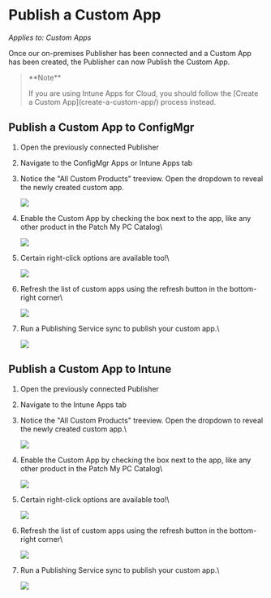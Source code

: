 # Publish a Custom App

_Applies to: Custom Apps_

Once our on-premises Publisher has been connected and a Custom App has been created, the Publisher can now Publish the Custom App.

> \*\*Note\*\*
>
> If you are using Intune Apps for Cloud, you should follow the \[Create a Custom App]\(create-a-custom-app/) process instead.

## Publish a Custom App to ConfigMgr

1. Open the previously connected Publisher
2. Navigate to the ConfigMgr Apps or Intune Apps tab
3.  Notice the "All Custom Products" treeview. Open the dropdown to reveal the newly created custom app.

    ![](/_images/12treeview.png)
4.  Enable the Custom App by checking the box next to the app, like any other product in the Patch My PC Catalog\\

    ![](/_images/13EnableProduct.png)
5.  Certain right-click options are available too!\\

    ![](/_images/14rightclickoptions.png)
6.  Refresh the list of custom apps using the refresh button in the bottom-right corner\\

    ![](/_images/15Refresh.png)
7.  Run a Publishing Service sync to publish your custom app.\\

    ![](/_images/16ConfigMgrAppCreated.png)

## Publish a Custom App to Intune

1. Open the previously connected Publisher
2. Navigate to the Intune Apps tab
3.  Notice the "All Custom Products" treeview. Open the dropdown to reveal the newly created custom app.\\

    ![](/_images/17IntuneApps.png)
4.  Enable the Custom App by checking the box next to the app, like any other product in the Patch My PC Catalog\\

    ![](/_images/18SelectApps.png)
5.  Certain right-click options are available too!\\

    ![](/_images/09RightCLickOptions.png)
6.  Refresh the list of custom apps using the refresh button in the bottom-right corner\\

    ![](/_images/20Refreshbutton.png)
7.  Run a Publishing Service sync to publish your custom app.\\

    ![](/_images/21Success.png)